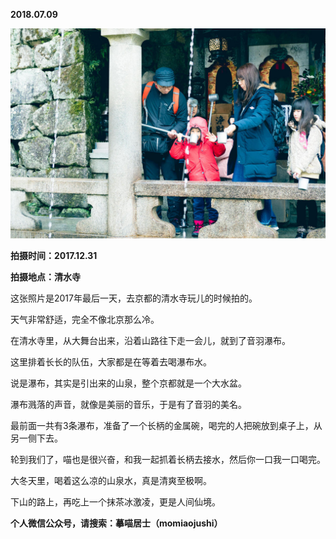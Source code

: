 
          
            
**2018.07.09**



![](img/51001-ccbe1d9baeaca8d2.jpg)




**拍摄时间：2017.12.31**

**拍摄地点：清水寺**

这张照片是2017年最后一天，去京都的清水寺玩儿的时候拍的。

天气非常舒适，完全不像北京那么冷。

在清水寺里，从大舞台出来，沿着山路往下走一会儿，就到了音羽瀑布。

这里排着长长的队伍，大家都是在等着去喝瀑布水。

说是瀑布，其实是引出来的山泉，整个京都就是一个大水盆。

瀑布溅落的声音，就像是美丽的音乐，于是有了音羽的美名。

最前面一共有3条瀑布，准备了一个长柄的金属碗，喝完的人把碗放到桌子上，从另一侧下去。

轮到我们了，喵也是很兴奋，和我一起抓着长柄去接水，然后你一口我一口喝完。

大冬天里，喝着这么凉的山泉水，真是清爽至极啊。

下山的路上，再吃上一个抹茶冰激凌，更是人间仙境。


**个人微信公众号，请搜索：摹喵居士（momiaojushi）**

          
        